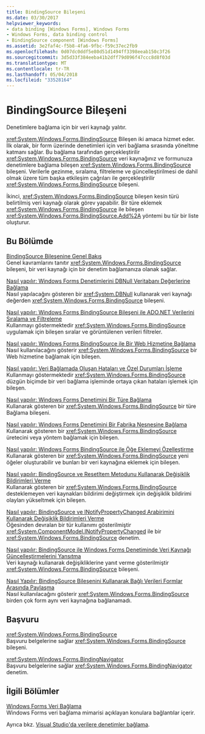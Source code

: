 ```yaml
---
title: BindingSource Bileşeni
ms.date: 03/30/2017
helpviewer_keywords:
- data binding [Windows Forms], Windows Forms
- Windows Forms, data binding control
- BindingSource component [Windows Forms]
ms.assetid: 3e2faf4c-f5b8-4fa6-9fbc-f59c37ec2fb9
ms.openlocfilehash: 0d07dc0ddf5e80d51d1494ff3398eeab150c3f26
ms.sourcegitcommit: 3d5d33f384eeba41b2dff79d096f47ccc8d8f03d
ms.translationtype: MT
ms.contentlocale: tr-TR
ms.lasthandoff: 05/04/2018
ms.locfileid: "33528164"
---
```

# <a name="bindingsource-component"></a>BindingSource Bileşeni
Denetimlere bağlama için bir veri kaynağı yalıtır.  
  
 <xref:System.Windows.Forms.BindingSource> Bileşen iki amaca hizmet eder. İlk olarak, bir form üzerinde denetimleri için veri bağlama sırasında yöneltme katmanı sağlar. Bu bağlama tarafından gerçekleştirilir <xref:System.Windows.Forms.BindingSource> veri kaynağınız ve formunuza denetimlere bağlama bileşen <xref:System.Windows.Forms.BindingSource> bileşeni. Verilerle gezinme, sıralama, filtreleme ve güncelleştirilmesi de dahil olmak üzere tüm başka etkileşim çağrıları ile gerçekleştirilir <xref:System.Windows.Forms.BindingSource> bileşeni.  
  
 İkinci, <xref:System.Windows.Forms.BindingSource> bileşen kesin türü belirtilmiş veri kaynağı olarak görev yapabilir. Bir türe eklemek <xref:System.Windows.Forms.BindingSource> ile bileşen <xref:System.Windows.Forms.BindingSource.Add%2A> yöntemi bu tür bir liste oluşturur.  
  
## <a name="in-this-section"></a>Bu Bölümde  
 [BindingSource Bileşenine Genel Bakış](../../../../docs/framework/winforms/controls/bindingsource-component-overview.md)  
 Genel kavramlarını tanıtır <xref:System.Windows.Forms.BindingSource> bileşeni, bir veri kaynağı için bir denetim bağlamanıza olanak sağlar.  
  
 [Nasıl yapılır: Windows Forms Denetimlerini DBNull Veritabanı Değerlerine Bağlama](../../../../docs/framework/winforms/controls/how-to-bind-windows-forms-controls-to-dbnull-database-values.md)  
 Nasıl yapılacağını gösteren bir <xref:System.DBNull> kullanarak veri kaynağı değerden <xref:System.Windows.Forms.BindingSource> bileşeni.  
  
 [Nasıl yapılır: Windows Forms BindingSource Bileşeni ile ADO.NET Verilerini Sıralama ve Filtreleme](../../../../docs/framework/winforms/controls/sort-and-filter-ado-net-data-with-wf-bindingsource-component.md)  
 Kullanmayı göstermektedir <xref:System.Windows.Forms.BindingSource> uygulamak için bileşen sıralar ve görüntülenen verileri filtreler.  
  
 [Nasıl yapılır: Windows Forms BindingSource ile Bir Web Hizmetine Bağlama](../../../../docs/framework/winforms/controls/how-to-bind-to-a-web-service-using-the-windows-forms-bindingsource.md)  
 Nasıl kullanılacağını gösterir <xref:System.Windows.Forms.BindingSource> bir Web hizmetine bağlamak için bileşen.  
  
 [Nasıl yapılır: Veri Bağlamada Oluşan Hataları ve Özel Durumları İşleme](../../../../docs/framework/winforms/controls/how-to-handle-errors-and-exceptions-that-occur-with-databinding.md)  
 Kullanmayı göstermektedir <xref:System.Windows.Forms.BindingSource> düzgün biçimde bir veri bağlama işleminde ortaya çıkan hataları işlemek için bileşen.  
  
 [Nasıl yapılır: Windows Forms Denetimini Bir Türe Bağlama](../../../../docs/framework/winforms/controls/how-to-bind-a-windows-forms-control-to-a-type.md)  
 Kullanarak gösteren bir <xref:System.Windows.Forms.BindingSource> bir türe Bağlama bileşeni.  
  
 [Nasıl yapılır: Windows Forms Denetimini Bir Fabrika Nesnesine Bağlama](../../../../docs/framework/winforms/controls/how-to-bind-a-windows-forms-control-to-a-factory-object.md)  
 Kullanarak gösteren bir <xref:System.Windows.Forms.BindingSource> üretecini veya yöntem bağlamak için bileşen.  
  
 [Nasıl yapılır: Windows Forms BindingSource ile Öğe Eklemeyi Özelleştirme](../../../../docs/framework/winforms/controls/how-to-customize-item-addition-with-the-windows-forms-bindingsource.md)  
 Kullanarak gösteren bir <xref:System.Windows.Forms.BindingSource> yeni öğeler oluşturabilir ve bunları bir veri kaynağına eklemek için bileşen.  
  
 [Nasıl yapılır: BindingSource ve ResetItem Metodunu Kullanarak Değişiklik Bildirimleri Verme](../../../../docs/framework/winforms/controls/how-to-raise-change-notifications-using-the-bindingsource-resetitem-method.md)  
 Kullanarak gösteren bir <xref:System.Windows.Forms.BindingSource> desteklemeyen veri kaynakları bildirimi değiştirmek için değişiklik bildirimi olayları yükseltmek için bileşen.  
  
 [Nasıl yapılır: BindingSource ve INotifyPropertyChanged Arabirimini Kullanarak Değişiklik Bildirimleri Verme](../../../../docs/framework/winforms/controls/raise-change-notifications--bindingsource.md)  
 Öğesinden devralan bir tür kullanımı gösterilmiştir <xref:System.ComponentModel.INotifyPropertyChanged> ile bir <xref:System.Windows.Forms.BindingSource> denetim.  
  
 [Nasıl yapılır: BindingSource ile Windows Forms Denetiminde Veri Kaynağı Güncelleştirmelerini Yansıtma](../../../../docs/framework/winforms/controls/reflect-data-source-updates-in-a-wf-control-with-the-bindingsource.md)  
 Veri kaynağı kullanarak değişikliklerine yanıt verme gösterilmiştir <xref:System.Windows.Forms.BindingSource> bileşeni.  
  
 [Nasıl Yapılır: BindingSource Bileşenini Kullanarak Bağlı Verileri Formlar Arasında Paylaşma](../../../../docs/framework/winforms/controls/how-to-share-bound-data-across-forms-using-the-bindingsource-component.md)  
 Nasıl kullanılacağını gösterir <xref:System.Windows.Forms.BindingSource> birden çok form aynı veri kaynağına bağlanamadı.  
  
## <a name="reference"></a>Başvuru  
 <xref:System.Windows.Forms.BindingSource>  
 Başvuru belgelerine sağlar <xref:System.Windows.Forms.BindingSource> bileşeni.  
  
 <xref:System.Windows.Forms.BindingNavigator>  
 Başvuru belgelerine sağlar <xref:System.Windows.Forms.BindingNavigator> denetim.  
  
## <a name="related-sections"></a>İlgili Bölümler  
 [Windows Forms Veri Bağlama](../../../../docs/framework/winforms/windows-forms-data-binding.md)  
 Windows Forms veri bağlama mimarisi açıklayan konulara bağlantılar içerir.  
  
 Ayrıca bkz. [Visual Studio'da verilere denetimler bağlama](/visualstudio/data-tools/bind-controls-to-data-in-visual-studio).
